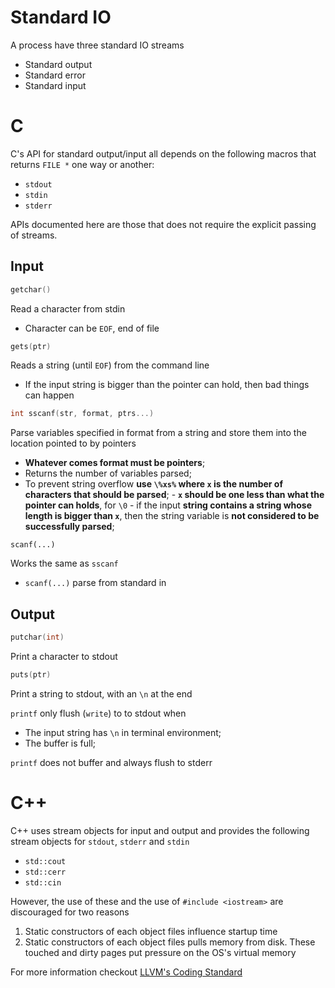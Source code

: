 # Standard IO

A process have three standard IO streams

- Standard output
- Standard error
- Standard input

# C

C's API for standard output/input all depends on the following macros that
returns `FILE *` one way or another:

- `stdout`
- `stdin`
- `stderr`

APIs documented here are those that does not require the explicit passing of
streams.

## Input

```c
getchar()
```

Read a character from stdin

- Character can be `EOF`, end of file

```c
gets(ptr)
```

Reads a string (until `EOF`) from the command line

- If the input string is bigger than the pointer can hold, then bad things can
  happen

```c
int sscanf(str, format, ptrs...)
```

Parse variables specified in format from a string and store them into the
location pointed to by pointers

- **Whatever comes format must be pointers**;
- Returns the number of variables parsed;
- To prevent string overflow **use `\%xs%` where `x` is the number of characters
  that should be parsed**; - **`x` should be one less than what the pointer can
  holds**, for `\0` - if the input **string contains a string whose length is
  bigger than `x`**, then the string variable is **not considered to be
  successfully parsed**;

```
scanf(...)
```

Works the same as `sscanf`

- `scanf(...)` parse from standard in

## Output

```c
putchar(int)
```

Print a character to stdout

```c
puts(ptr)
```

Print a string to stdout, with an `\n` at the end

`printf` only flush (`write`) to to stdout when

- The input string has `\n` in terminal environment;
- The buffer is full;

`printf` does not buffer and always flush to stderr

# C++

C++ uses stream objects for input and output and provides the following stream
objects for `stdout`, `stderr` and `stdin`

- `std::cout`
- `std::cerr`
- `std::cin`

However, the use of these and the use of `#include <iostream>` are discouraged
for two reasons

1. Static constructors of each object files influence startup time
2. Static constructors of each object files pulls memory from disk. These
   touched and dirty pages put pressure on the OS's virtual memory

For more information checkout
[LLVM's Coding Standard](https://releases.llvm.org/2.5/docs/CodingStandards.html)
